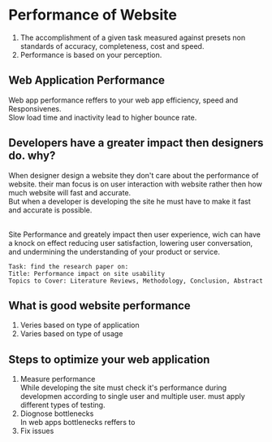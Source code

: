 # Performance of Website
1. The accomplishment of a given task measured against presets non standards of accuracy, completeness, cost and speed. 
2. Performance is based on your perception. 

## Web Application Performance
 Web app performance reffers to your web app efficiency, speed and Responsivenes. <br>Slow load time and inactivity lead to higher bounce rate.

## Developers have a greater impact then designers do. why?
 When designer design a website they don't care about the performance of website. their man focus is on user interaction with website rather then how much website will fast and accurate. <br>
 But when a developer is developing the site he must have to make it fast and accurate is possible. 
 
<br> Site Performance and greately impact then user experience, wich can have a knock on effect reducing user satisfaction, lowering user conversation, and undermining the understanding of your product or service. 

`Task: find the research paper on:` <br>
`Title: Performance impact on site usability `<br>
`Topics to Cover: Literature Reviews, Methodology, Conclusion, Abstract `<br>

## What is good website performance
1. Veries based on type of application
2. Varies based on type of usage

## Steps to optimize your web application
1. Measure performance
<br> While developing the site must check it's performance during developmen according to single user and multiple user. must apply different types of testing.
2. Diognose bottlenecks
<br> In web apps bottlenecks reffers to 
3. Fix issues

